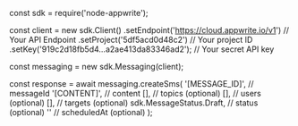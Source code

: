 const sdk = require('node-appwrite');

const client = new sdk.Client()
    .setEndpoint('https://cloud.appwrite.io/v1') // Your API Endpoint
    .setProject('5df5acd0d48c2') // Your project ID
    .setKey('919c2d18fb5d4...a2ae413da83346ad2'); // Your secret API key

const messaging = new sdk.Messaging(client);

const response = await messaging.createSms(
    '[MESSAGE_ID]', // messageId
    '[CONTENT]', // content
    [], // topics (optional)
    [], // users (optional)
    [], // targets (optional)
    sdk.MessageStatus.Draft, // status (optional)
    '' // scheduledAt (optional)
);

